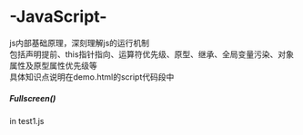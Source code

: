 # -JavaScript-
js内部基础原理，深刻理解js的运行机制<br>
包括声明提前、this指针指向、运算符优先级、原型、继承、全局变量污染、对象属性及原型属性优先级等<br>
具体知识点说明在demo.html的script代码段中
##### Fullscreen()
in test1.js

